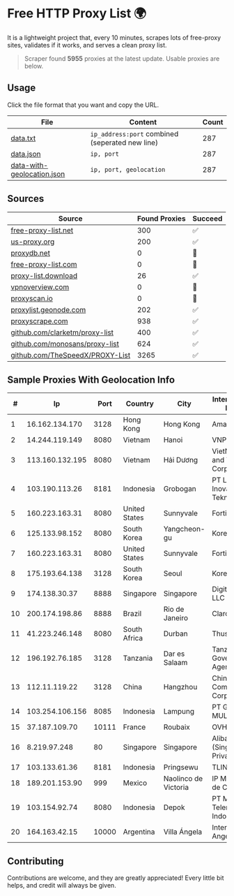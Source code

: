 
# Free HTTP Proxy List 🌍

It is a lightweight project that, every 10 minutes, scrapes lots of free-proxy sites, validates if it works, and serves a clean proxy list.


> Scraper found **5955** proxies at the latest update. Usable proxies are below.

## Usage

Click the file format that you want and copy the URL.


|File|Content|Count|
|----|-------|-----|
|[data.txt](https://raw.githubusercontent.com/themiralay/Proxy-List-World/master/data.txt)|`ip_address:port` combined (seperated new line)|287|
|[data.json](https://raw.githubusercontent.com/themiralay/Proxy-List-World/master/data.json)|`ip, port`|287|
|[data-with-geolocation.json](https://raw.githubusercontent.com/themiralay/Proxy-List-World/master/data-with-geolocation.json)|`ip, port, geolocation`|287|

## Sources

|Source|Found Proxies|Succeed|
|------|-------------|-------|
|[free-proxy-list.net](https://free-proxy-list.net)|300|✅|
|[us-proxy.org](https://www.us-proxy.org)|200|✅|
|[proxydb.net](http://proxydb.net)|0|🚫|
|[free-proxy-list.com](https://free-proxy-list.com/?page=&port=&type%5B%5D=http&type%5B%5D=https&up_time=0&search=Search)|0|🚫|
|[proxy-list.download](https://www.proxy-list.download/HTTP)|26|✅|
|[vpnoverview.com](https://vpnoverview.com/privacy/anonymous-browsing/free-proxy-servers)|0|🚫|
|[proxyscan.io](https://www.proxyscan.io)|0|🚫|
|[proxylist.geonode.com](https://proxylist.geonode.com/api/proxy-list?limit=300&page=1&sort_by=lastChecked&sort_type=desc&protocols=http,https)|202|✅|
|[proxyscrape.com](https://api.proxyscrape.com/v2/?request=displayproxies&protocol=http&timeout=10000&country=all&ssl=all&anonymity=all)|938|✅|
|[github.com/clarketm/proxy-list](https://raw.githubusercontent.com/clarketm/proxy-list/master/proxy-list-raw.txt)|400|✅|
|[github.com/monosans/proxy-list](https://raw.githubusercontent.com/monosans/proxy-list/main/proxies/http.txt)|624|✅|
|[github.com/TheSpeedX/PROXY-List](https://raw.githubusercontent.com/TheSpeedX/PROXY-List/master/http.txt)|3265|✅|


## Sample Proxies With Geolocation Info

|#|Ip|Port|Country|City|Internet Service Provider|
|-|--|----|-------|----|-------------------------|
|1|16.162.134.170|3128|Hong Kong|Hong Kong|Amazon.com|
|2|14.244.119.149|8080|Vietnam|Hanoi|VNPT|
|3|113.160.132.195|8080|Vietnam|Hải Dương|VietNam Post and Telecom Corporation|
|4|103.190.113.26|8181|Indonesia|Grobogan|PT Linkbit Inovasi Teknologi|
|5|160.223.163.31|8080|United States|Sunnyvale|Fortinet Inc.|
|6|125.133.98.152|8080|South Korea|Yangcheon-gu|Korea Telecom|
|7|160.223.163.31|8080|United States|Sunnyvale|Fortinet Inc.|
|8|175.193.64.138|3128|South Korea|Seoul|Korea Telecom|
|9|174.138.30.37|8888|Singapore|Singapore|DigitalOcean, LLC|
|10|200.174.198.86|8888|Brazil|Rio de Janeiro|Claro S.A|
|11|41.223.246.148|8080|South Africa|Durban|Thusaconnect|
|12|196.192.76.185|3128|Tanzania|Dar es Salaam|Tanzania e-Government Agency|
|13|112.11.119.22|3128|China|Hangzhou|China Mobile Communications Corporation|
|14|103.254.106.156|8085|Indonesia|Lampung|PT GIGA PATRA MULTIMEDIA|
|15|37.187.109.70|10111|France|Roubaix|OVH SAS|
|16|8.219.97.248|80|Singapore|Singapore|Alibaba Cloud (Singapore) Private Limited|
|17|103.133.61.36|8181|Indonesia|Pringsewu|TLINK|
|18|189.201.153.90|999|Mexico|Naolinco de Victoria|IP Matrix, S.A. de C.V.|
|19|103.154.92.74|8080|Indonesia|Depok|PT Mora Telematika Indonesia|
|20|164.163.42.15|10000|Argentina|Villa Ángela|Interret Villa Angela SRL|



## Contributing

Contributions are welcome, and they are greatly appreciated! Every
little bit helps, and credit will always be given.

